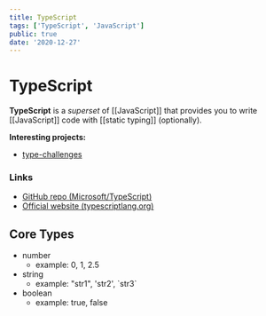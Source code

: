 ```yaml
---
title: TypeScript
tags: ['TypeScript', 'JavaScript']
public: true
date: '2020-12-27'
---
```


# TypeScript

**TypeScript** is a *superset* of [[JavaScript]] that provides you to write [[JavaScript]] code with [[static typing]] (optionally).


**Interesting projects:**

- [type-challenges](https://github.com/type-challenges/type-challenges)

### Links

- [GitHub repo (Microsoft/TypeScript)](https://github.com/Microsoft/TypeScript)
- [Official website (typescriptlang.org)](https://www.typescriptlang.org)


## Core Types

- number
	- example: 0, 1, 2.5
- string
	- example: "str1", 'str2', \`str3\`
- boolean
	- example: true, false